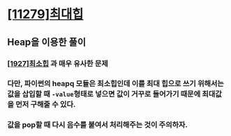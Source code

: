 # [[11279]최대힙](https://www.acmicpc.net/problem/11279)

## Heap을 이용한 풀이

### [[1927]최소힙](https://github.com/bosl95/Algorithm/tree/master/HASH_BINARY%20SEARCH_HEAP/%5B1927%5D%EC%B5%9C%EC%86%8C%ED%9E%99) 과 매우 유사한 문제<br>
### 다만, 파이썬의 heapq 모듈은 최소힙인데 이를 최대 힙으로 쓰기 위해서는 값을 삽입할 때 `-value`형태로 넣으면 값이 거꾸로 들어가기 때문에 최대값을 먼저 구해줄 수 있다.<br>
### 값을 pop할 때 다시 음수를 붙여서 처리해주는 것이 주의하자.